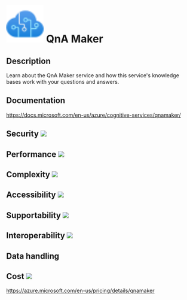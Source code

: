 # <img src ="../img/QnA Maker.svg" width=100 /> QnA Maker                 



## Description										
Learn about the QnA Maker service and how this service's knowledge bases work with your questions and answers.



## Documentation
https://docs.microsoft.com/en-us/azure/cognitive-services/qnamaker/


## Security		<img src="../img/star.png" width=100 />  



## Performance		<img src="../img/star.png" width=100 />


	
## Complexity		<img src="../img/star.png" width=100 />



## Accessibility		<img src="../img/star.png" width=100 />



## Supportability		<img src="../img/star.png" width=100 />



## Interoperability		<img src="../img/star.png" width=100 />



## Data handling



## Cost 		<img src="../img/star.png" width=100 />

https://azure.microsoft.com/en-us/pricing/details/qnamaker




